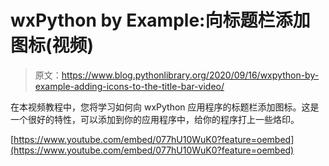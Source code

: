 # wxPython by Example:向标题栏添加图标(视频)

> 原文：<https://www.blog.pythonlibrary.org/2020/09/16/wxpython-by-example-adding-icons-to-the-title-bar-video/>

在本视频教程中，您将学习如何向 wxPython 应用程序的标题栏添加图标。这是一个很好的特性，可以添加到你的应用程序中，给你的程序打上一些烙印。

[https://www.youtube.com/embed/077hU10WuK0?feature=oembed](https://www.youtube.com/embed/077hU10WuK0?feature=oembed)